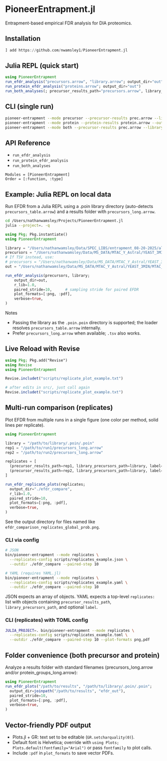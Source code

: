 # PioneerEntrapment.jl

Entrapment-based empirical FDR analysis for DIA proteomics.

## Installation

```julia
] add https://github.com/nwamsley1/PioneerEntrapment.jl
```

## Julia REPL (quick start)

```julia
using PioneerEntrapment
run_efdr_analysis("precursors.arrow", "library.arrow"; output_dir="out")
run_protein_efdr_analysis("proteins.arrow"; output_dir="out")
run_both_analyses(; precursor_results_path="precursors.arrow", library_precursors_path="library.arrow", protein_results_path="proteins.arrow", output_dir="out")
```

## CLI (single run)

```bash
pioneer-entrapment --mode precursor --precursor-results prec.arrow --library lib.arrow --outdir out
pioneer-entrapment --mode protein --protein-results protein.arrow --outdir out
pioneer-entrapment --mode both --precursor-results prec.arrow --library lib.arrow --protein-results protein.arrow --outdir out
```

## API Reference

- `run_efdr_analysis`
- `run_protein_efdr_analysis`
- `run_both_analyses`

```@autodocs
Modules = [PioneerEntrapment]
Order = [:function, :type]
```

## Example: Julia REPL on local data

Run EFDR from a Julia REPL using a .poin library directory (auto-detects `precursors_table.arrow`) and a results folder with `precursors_long.arrow`.

```bash
cd /Users/nathanwamsley/Projects/PioneerEntrapment.jl
julia --project=. -q
```

```julia
using Pkg; Pkg.instantiate()
using PioneerEntrapment

library = "/Users/nathanwamsley/Data/SPEC_LIBS/entrapment_08-20-2025/altimeter_yeast_len7o40_ch2o3_mc1_MTACAstral_Aug302025_entrapR1.poin/altimeter_yeast_len7o40_ch2o3_mc1_MTACAstral_Aug302025_entrapR1.poin.poin"
precursors = "/Users/nathanwamsley/Data/MS_DATA/MTAC_Y_Astral/YEAST_3MIN/MTAC_Y_entrapR1_feature-fix-mbr_D_08-30-2025/precursors_long.arrow"
# If TSV instead, use:
# precursors = "/Users/nathanwamsley/Data/MS_DATA/MTAC_Y_Astral/YEAST_3MIN/MTAC_Y_entrapR1_feature-fix-mbr_D_08-30-2025/precursors_long.tsv"
out = "/Users/nathanwamsley/Data/MS_DATA/MTAC_Y_Astral/YEAST_3MIN/MTAC_Y_entrapR1_feature-fix-mbr_D_08-30-2025/efdr_out"

run_efdr_analysis(precursors, library;
    output_dir=out,
    r_lib=1.0,
    paired_stride=10,      # sampling stride for paired EFDR
    plot_formats=[:png, :pdf],
    verbose=true,
)
```

Notes
- Passing the library as the `.poin.poin` directory is supported; the loader resolves `precursors_table.arrow` internally.
- Prefer `precursors_long.arrow` when available; `.tsv` also works.

## Live Reload with Revise

```julia
using Pkg; Pkg.add("Revise")
using Revise
using PioneerEntrapment

Revise.includet("scripts/replicate_plot_example.txt")

# after edits in src/, just call again
Revise.includet("scripts/replicate_plot_example.txt")
```

## Multi-run comparison (replicates)

Plot EFDR from multiple runs in a single figure (one color per method, solid lines per replicate).

```julia
using PioneerEntrapment

library = "/path/to/library/.poin/.poin"
rep1 = "/path/to/run1/precursors_long.arrow"
rep2 = "/path/to/run2/precursors_long.arrow"

replicates = [
  (precursor_results_path=rep1, library_precursors_path=library, label="run1"),
  (precursor_results_path=rep2, library_precursors_path=library, label="run2"),
]

run_efdr_replicate_plots(replicates;
  output_dir="./efdr_compare",
  r_lib=1.0,
  paired_stride=10,
  plot_formats=[:png, :pdf],
  verbose=true,
)
```

See the output directory for files named like `efdr_comparison_replicates_global_prob.png`.

### CLI via config

```bash
# JSON
bin/pioneer-entrapment --mode replicates \
  --replicates-config scripts/replicates_example.json \
  --outdir ./efdr_compare --paired-step 10

# YAML (requires YAML.jl)
bin/pioneer-entrapment --mode replicates \
  --replicates-config scripts/replicates_example.yaml \
  --outdir ./efdr_compare --paired-step 10
```

JSON expects an array of objects. YAML expects a top-level `replicates:` list with objects containing `precursor_results_path`, `library_precursors_path`, and optional `label`.

### CLI (replicates) with TOML config

```bash
JULIA_PROJECT=. bin/pioneer-entrapment --mode replicates \
  --replicates-config scripts/replicates_example.toml \
  --outdir ./efdr_compare --paired-step 10 --plot-formats png,pdf
```

## Folder convenience (both precursor and protein)

Analyze a results folder with standard filenames (precursors_long.arrow and/or protein_groups_long.arrow):

```julia
using PioneerEntrapment
run_efdr_plots("/path/to/results", "/path/to/library/.poin/.poin";
  output_dir=joinpath("/path/to/results", "efdr_out"),
  paired_stride=10,
  plot_formats=[:png, :pdf],
  verbose=true,
)
```
## Vector-friendly PDF output

- Plots.jl + GR: text set to be editable (`GR.setcharquality(0)`).
- Default font is Helvetica; override with `using Plots; Plots.default(fontfamily="Arial")` or pass `fontfamily` to plot calls.
- Include `:pdf` in `plot_formats` to save vector PDFs.
